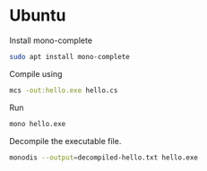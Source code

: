 # Ubuntu
Install mono-complete
```bash
sudo apt install mono-complete
```
Compile using
```bash
mcs -out:hello.exe hello.cs
```
Run
```bash
mono hello.exe
```
Decompile the executable file.
```bash
monodis --output=decompiled-hello.txt hello.exe
```